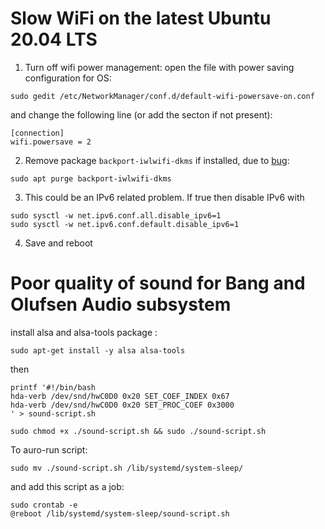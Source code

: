 # Slow WiFi on the latest Ubuntu 20.04 LTS

1. Turn off wifi power management: open the file with power saving configuration for OS:

```
sudo gedit /etc/NetworkManager/conf.d/default-wifi-powersave-on.conf
```

and change the following line (or add the secton if not present):

```
[connection]
wifi.powersave = 2
```

2. Remove package `backport-iwlwifi-dkms` if installed, due to [bug](https://bugs.launchpad.net/ubuntu/+source/backport-iwlwifi-dkms/+bug/1869588):

```
sudo apt purge backport-iwlwifi-dkms
```

3. This could be an IPv6 related problem. If true then disable IPv6 with

```
sudo sysctl -w net.ipv6.conf.all.disable_ipv6=1
sudo sysctl -w net.ipv6.conf.default.disable_ipv6=1
```

4. Save and reboot

# Poor quality of sound for Bang and Olufsen Audio subsystem

install alsa and alsa-tools package :

```
sudo apt-get install -y alsa alsa-tools
```
 then
 
```
printf '#!/bin/bash
hda-verb /dev/snd/hwC0D0 0x20 SET_COEF_INDEX 0x67
hda-verb /dev/snd/hwC0D0 0x20 SET_PROC_COEF 0x3000
' > sound-script.sh
```

``` 
sudo chmod +x ./sound-script.sh && sudo ./sound-script.sh
```

To auro-run script:

```
sudo mv ./sound-script.sh /lib/systemd/system-sleep/
```

and add this script as a job:

```
sudo crontab -e
@reboot /lib/systemd/system-sleep/sound-script.sh
```


